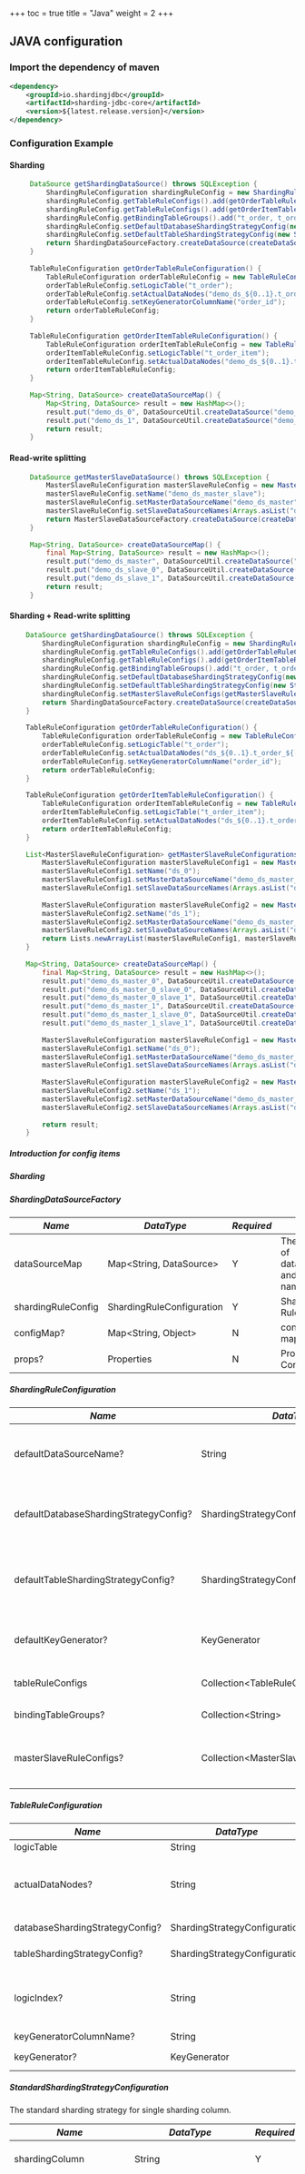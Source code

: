 +++
toc = true
title = "Java"
weight = 2
+++

## JAVA configuration

### Import the dependency of maven

```xml
<dependency>
    <groupId>io.shardingjdbc</groupId>
    <artifactId>sharding-jdbc-core</artifactId>
    <version>${latest.release.version}</version>
</dependency>
```

### Configuration Example

#### Sharding 

```java
     DataSource getShardingDataSource() throws SQLException {
         ShardingRuleConfiguration shardingRuleConfig = new ShardingRuleConfiguration();
         shardingRuleConfig.getTableRuleConfigs().add(getOrderTableRuleConfiguration());
         shardingRuleConfig.getTableRuleConfigs().add(getOrderItemTableRuleConfiguration());
         shardingRuleConfig.getBindingTableGroups().add("t_order, t_order_item");
         shardingRuleConfig.setDefaultDatabaseShardingStrategyConfig(new InlineShardingStrategyConfiguration("user_id", "demo_ds_${user_id % 2}"));
         shardingRuleConfig.setDefaultTableShardingStrategyConfig(new StandardShardingStrategyConfiguration("order_id", ModuloShardingTableAlgorithm.class.getName()));
         return ShardingDataSourceFactory.createDataSource(createDataSourceMap(), shardingRuleConfig);
     }
     
     TableRuleConfiguration getOrderTableRuleConfiguration() {
         TableRuleConfiguration orderTableRuleConfig = new TableRuleConfiguration();
         orderTableRuleConfig.setLogicTable("t_order");
         orderTableRuleConfig.setActualDataNodes("demo_ds_${0..1}.t_order_${0..1}");
         orderTableRuleConfig.setKeyGeneratorColumnName("order_id");
         return orderTableRuleConfig;
     }
     
     TableRuleConfiguration getOrderItemTableRuleConfiguration() {
         TableRuleConfiguration orderItemTableRuleConfig = new TableRuleConfiguration();
         orderItemTableRuleConfig.setLogicTable("t_order_item");
         orderItemTableRuleConfig.setActualDataNodes("demo_ds_${0..1}.t_order_item_${0..1}");
         return orderItemTableRuleConfig;
     }
     
     Map<String, DataSource> createDataSourceMap() {
         Map<String, DataSource> result = new HashMap<>();
         result.put("demo_ds_0", DataSourceUtil.createDataSource("demo_ds_0"));
         result.put("demo_ds_1", DataSourceUtil.createDataSource("demo_ds_1"));
         return result;
     }
```

#### Read-write splitting 
```java
     DataSource getMasterSlaveDataSource() throws SQLException {
         MasterSlaveRuleConfiguration masterSlaveRuleConfig = new MasterSlaveRuleConfiguration();
         masterSlaveRuleConfig.setName("demo_ds_master_slave");
         masterSlaveRuleConfig.setMasterDataSourceName("demo_ds_master");
         masterSlaveRuleConfig.setSlaveDataSourceNames(Arrays.asList("demo_ds_slave_0", "demo_ds_slave_1"));
         return MasterSlaveDataSourceFactory.createDataSource(createDataSourceMap(), masterSlaveRuleConfig);
     }
     
     Map<String, DataSource> createDataSourceMap() {
         final Map<String, DataSource> result = new HashMap<>();
         result.put("demo_ds_master", DataSourceUtil.createDataSource("demo_ds_master"));
         result.put("demo_ds_slave_0", DataSourceUtil.createDataSource("demo_ds_slave_0"));
         result.put("demo_ds_slave_1", DataSourceUtil.createDataSource("demo_ds_slave_1"));
         return result;
     }
```

#### Sharding + Read-write splitting 

```java
    DataSource getShardingDataSource() throws SQLException {
        ShardingRuleConfiguration shardingRuleConfig = new ShardingRuleConfiguration();
        shardingRuleConfig.getTableRuleConfigs().add(getOrderTableRuleConfiguration());
        shardingRuleConfig.getTableRuleConfigs().add(getOrderItemTableRuleConfiguration());
        shardingRuleConfig.getBindingTableGroups().add("t_order, t_order_item");
        shardingRuleConfig.setDefaultDatabaseShardingStrategyConfig(new StandardShardingStrategyConfiguration("user_id", ModuloShardingDatabaseAlgorithm.class.getName()));
        shardingRuleConfig.setDefaultTableShardingStrategyConfig(new StandardShardingStrategyConfiguration("order_id", ModuloShardingTableAlgorithm.class.getName()));
        shardingRuleConfig.setMasterSlaveRuleConfigs(getMasterSlaveRuleConfigurations());
        return ShardingDataSourceFactory.createDataSource(createDataSourceMap(), shardingRuleConfig, new HashMap<String, Object>(), new Properties());
    }
    
    TableRuleConfiguration getOrderTableRuleConfiguration() {
        TableRuleConfiguration orderTableRuleConfig = new TableRuleConfiguration();
        orderTableRuleConfig.setLogicTable("t_order");
        orderTableRuleConfig.setActualDataNodes("ds_${0..1}.t_order_${[0, 1]}");
        orderTableRuleConfig.setKeyGeneratorColumnName("order_id");
        return orderTableRuleConfig;
    }
    
    TableRuleConfiguration getOrderItemTableRuleConfiguration() {
        TableRuleConfiguration orderItemTableRuleConfig = new TableRuleConfiguration();
        orderItemTableRuleConfig.setLogicTable("t_order_item");
        orderItemTableRuleConfig.setActualDataNodes("ds_${0..1}.t_order_item_${[0, 1]}");
        return orderItemTableRuleConfig;
    }
    
    List<MasterSlaveRuleConfiguration> getMasterSlaveRuleConfigurations() {
        MasterSlaveRuleConfiguration masterSlaveRuleConfig1 = new MasterSlaveRuleConfiguration();
        masterSlaveRuleConfig1.setName("ds_0");
        masterSlaveRuleConfig1.setMasterDataSourceName("demo_ds_master_0");
        masterSlaveRuleConfig1.setSlaveDataSourceNames(Arrays.asList("demo_ds_master_0_slave_0", "demo_ds_master_0_slave_1"));
    
        MasterSlaveRuleConfiguration masterSlaveRuleConfig2 = new MasterSlaveRuleConfiguration();
        masterSlaveRuleConfig2.setName("ds_1");
        masterSlaveRuleConfig2.setMasterDataSourceName("demo_ds_master_1");
        masterSlaveRuleConfig2.setSlaveDataSourceNames(Arrays.asList("demo_ds_master_1_slave_0", "demo_ds_master_1_slave_1"));
        return Lists.newArrayList(masterSlaveRuleConfig1, masterSlaveRuleConfig2);
    }
    
    Map<String, DataSource> createDataSourceMap() {
        final Map<String, DataSource> result = new HashMap<>();
        result.put("demo_ds_master_0", DataSourceUtil.createDataSource("demo_ds_master_0"));
        result.put("demo_ds_master_0_slave_0", DataSourceUtil.createDataSource("demo_ds_master_0_slave_0"));
        result.put("demo_ds_master_0_slave_1", DataSourceUtil.createDataSource("demo_ds_master_0_slave_1"));
        result.put("demo_ds_master_1", DataSourceUtil.createDataSource("demo_ds_master_1"));
        result.put("demo_ds_master_1_slave_0", DataSourceUtil.createDataSource("demo_ds_master_1_slave_0"));
        result.put("demo_ds_master_1_slave_1", DataSourceUtil.createDataSource("demo_ds_master_1_slave_1"));
    
        MasterSlaveRuleConfiguration masterSlaveRuleConfig1 = new MasterSlaveRuleConfiguration();
        masterSlaveRuleConfig1.setName("ds_0");
        masterSlaveRuleConfig1.setMasterDataSourceName("demo_ds_master_0");
        masterSlaveRuleConfig1.setSlaveDataSourceNames(Arrays.asList("demo_ds_master_0_slave_0", "demo_ds_master_0_slave_1"));
    
        MasterSlaveRuleConfiguration masterSlaveRuleConfig2 = new MasterSlaveRuleConfiguration();
        masterSlaveRuleConfig2.setName("ds_1");
        masterSlaveRuleConfig2.setMasterDataSourceName("demo_ds_master_1");
        masterSlaveRuleConfig2.setSlaveDataSourceNames(Arrays.asList("demo_ds_master_1_slave_0", "demo_ds_master_1_slave_1"));
    
        return result;
    }
```

##### Introduction for config items

##### Sharding

##### ShardingDataSourceFactory

| *Name*                         | *DataType*  |  *Required* | *Info*         |
| ----------------------------- |  --------- | ------ | -------------- |
| dataSourceMap                 |  Map\<String, DataSource\>     |   Y   | The map of datasource and its name |
| shardingRuleConfig               |   ShardingRuleConfiguration        |   Y   | Sharding Rule        |
| configMap?                  |   Map\<String, Object\>        |   N   |         config map |
| props?                        |   Properties         |   N   | Property Config     |

##### ShardingRuleConfiguration

| *Name*                         | *DataType*  |  *Required* | *Info*                                                                |
| ------------------------------- | ---------- | ------ | --------------------------------------------------------------------- |
| defaultDataSourceName?     | String      |   N   | The default name for data source.                        |
| defaultDatabaseShardingStrategyConfig? | ShardingStrategyConfiguration      |   N   | The default name for data source  |
| defaultTableShardingStrategyConfig?    | ShardingStrategyConfiguration      |   N   | The default strategy for sharding tables  |
| defaultKeyGenerator? | KeyGenerator |N|The class name of key generator
| tableRuleConfigs                    |   Collection\<TableRuleConfiguration\>         |   Y   | The list of table rules                                                            |
| bindingTableGroups?            | Collection\<String\>      | N| Blinding Rule|
| masterSlaveRuleConfigs? | Collection\<MasterSlaveRuleConfiguration\>|N|The read-write-splitting configs|


##### TableRuleConfiguration

| *Name*                         | *DataType*  |  *Required* | *Info*  |
| --------------------         | ---------- | ------ | ------- |
| logicTable                 |  String     |   Y   | LogicTables |
| actualDataNodes?             |  String     |   N   | Actual data nodes configured in the format of *datasource_name.table_name*, multiple configs separated with commas|
| databaseShardingStrategyConfig?      |  ShardingStrategyConfiguration     |   N   | The strategy for sharding database.  |
| tableShardingStrategyConfig?            |  ShardingStrategyConfiguration     |   N   | The strategy for sharding table.       |
| logicIndex?                   |  String     |   N   | The Logic index name. If you want to use *DROP INDEX XXX* SQL in Oracle/PostgreSQL，This property needs to be set for finding the actual tables.        |
| keyGeneratorColumnName? | String | N | The generate column|
| keyGenerator?  | KeyGenerator | N| The class name of key generator.|


##### StandardShardingStrategyConfiguration

The standard sharding strategy for single sharding column.

| *Name*                        | *DataType*  |  *Required* | *Info*                                                                |
| ------------------------------ | ---------- | ------ | --------------------------------------------------------------------- |
| shardingColumn             |  String     |   Y   | The name of sharding column.                                                                |
| preciseShardingAlgorithm      |  PreciseShardingAlgorithm     |   Y   | The class name for precise-sharding-algorithm used for = and IN. The default constructor or on-parametric constructor is needed.    |
| rangeShardingAlgorithm?      |  RangeShardingAlgorithm     |   N   | The class name for range-sharding-algorithm used for BETWEEN. The default constructor or on-parametric constructor is needed. |


##### ComplexShardingStrategyConfiguration

The complex sharding strategy for multiple sharding columns.

| *Name*                        | *DataType*  |  *Required* | *Info*                                              |
| ------------------------------ | ---------- | ------ | --------------------------------------------------- |
| shardingColumns             |  String     |   Y  |  The name of sharding column. Multiple names separated with commas.                               |
| shardingAlgorithm             |  ComplexKeysShardingAlgorithm     |   Y  | The class name for sharding-algorithm. The default constructor or on-parametric constructor is needed. |

## InlineShardingStrategyConfiguration

The inline-expression sharding strategy.

| *Name*                        | *DataType*  |  *Required* | *Info*       |
| ------------------------------- | ---------- | ------ | ------------ |
| shardingColumn              |  String     |   Y   |The  name of sharding column.      |
| algorithmExpression    |  String     |   Y   | The expression for sharding algorithm.|

##### HintShardingStrategyConfiguration

The Hint-method sharding strategy.

| *Name*                        | *DataType*  |  *Required* | *Info*                                              |
| ------------------------------- | ---------- | ------ | --------------------------------------------------- |
| shardingAlgorithm            |  HintShardingAlgorithm     |   Y  | The class name for sharding-algorithm. The default constructor or on-parametric constructor is needed.  |

##### NoneShardingStrategyConfiguration

The none sharding strategy.

##### ShardingPropertiesConstant

| *Name*                        | *DataType*  |  *Required* | *Info*                              |
| ------------------------------------- | ---------- | ----- | ----------------------------------- |
| sql.show                            |  boolean   |   Y   | To show SQLS or not, the default is false.  |
| executor.size?                       |  int       |   N   | The number of running threads.                      |

##### configMap

##### Read-write splitting

##### MasterSlaveDataSourceFactory

| *Name*                        | *DataType*  |  *Required* | *Info*                                      |
| ------------------------------ |  --------- | ------ | ---------------------------------------- |
| dataSourceMap                 |  Map\<String, DataSource\>     |   Y   | The map of datasource and its name. |
| shardingRuleConfig               |   ShardingRuleConfiguration        |   Y   | The sharding rule config.      |
| configMap?                  |   Map\<String, Object\>        |   N   |         Config map.|


##### MasterSlaveRuleConfiguration

| *Name*                        | *DataType*  |  *Required* | *Info*                                     |
| ------------------------------ |  --------- | ------ | ---------------------------------------- |
| name                        |  String     |   Y   | The name.                          |
| masterDataSourceName      |   String        |   Y   | The master datasource.                       |
| slaveDataSourceNames      |   Collection\<String\>       |   Y   |  The list of Slave databases, multiple items are separated by commas.        |
| loadBalanceAlgorithm?               |  MasterSlaveLoadBalanceAlgorithm     |   N   | The load balance algorithm of master and slaves. |

##### configMap


#### Orchestration

##### Zookeeper

```java
    DataSource dataSource = OrchestrationShardingDataSourceFactory.createDataSource(
                 createDataSourceMap(), createShardingRuleConfig(), new ConcurrentHashMap<String, Object>(), new Properties(), 
                     new OrchestrationConfiguration("orchestration-sharding-data-source", getRegistryCenterConfiguration(), false));
     
    private static RegistryCenterConfiguration getRegistryCenterConfiguration() {
        ZookeeperConfiguration result = new ZookeeperConfiguration();
        result.setServerLists("localhost:2181");
        result.setNamespace("orchestration-demo");
        return result;
    }
```

##### Etcd

```java
    DataSource dataSource = OrchestrationShardingDataSourceFactory.createDataSource(
                 createDataSourceMap(), createShardingRuleConfig(), new ConcurrentHashMap<String, Object>(), new Properties(), 
                 new OrchestrationConfiguration("orchestration-sharding-data-source", getRegistryCenterConfiguration(), false));
    
    private static RegistryCenterConfiguration getRegistryCenterConfiguration() {
        EtcdConfiguration result = new EtcdConfiguration();
        result.setServerLists("http://localhost:2379");
        return result;
    }
```

